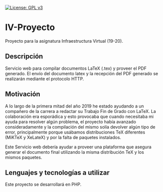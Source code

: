  [![License: GPL v3](https://img.shields.io/badge/License-GPLv3-blue.svg)](https://www.gnu.org/licenses/gpl-3.0)
# IV-Proyecto
Proyecto para la asignatura Infraestructura Virtual (19-20).

## Descripción

Servicio web para compilar documentos LaTeX (.tex) y proveer el PDF generado. El envío del documento latex y la recepción del PDF generado se realizarán mediante el protocolo HTTP.

## Motivación

A lo largo de la primera mitad del año 2019 he estado ayudando a un compañero de la carrera a redactar su Trabajo Fin de Grado con LaTeX.
La colaboración era esporádica y esto provocaba que cuando necesitaba mi ayuda para resolver algún problema, el proyecto había avanzado consideradamente y la compilación del mismo solía devolver algún tipo de error, principalmente porque usábamos distribuciones TeX diferentes (MiKTeX y XeLateX) y por la falta de paquetes instalados.

Este Servicio web debería ayudar a proveer una plataforma que asegura generar el documento final utilizando la misma distribución TeX y los mismos paquetes.

## Lenguajes y tecnologías a utilizar

Este proyecto se desarrollará en PHP.
